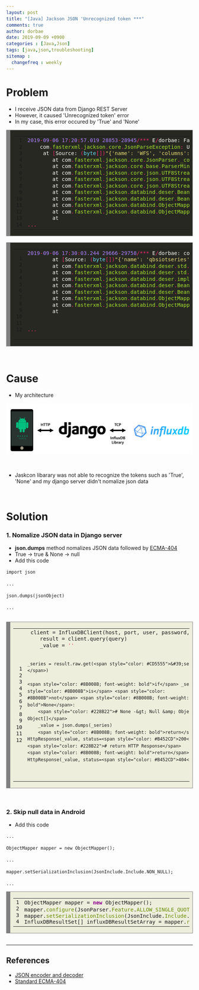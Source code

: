 ```yaml
---
layout: post
title: "[Java] Jackson JSON 'Unrecognized token ***"
comments: true
author: dorbae
date: 2019-09-09 +0900
categories : [Java,Json]
tags: [java,json,troubleshooting]
sitemap :
  changefreq : weekly
---
```


# Problem
* I receive JSON data from Django REST Server
* However, it caused 'Unrecognized token' error
* In my case, this error occured by 'True' and 'None'

<div markdown="1" style="background: #272822; overflow:auto;width:auto;border:solid gray;border-width:.1em .1em .1em .8em;padding:.2em .6em;"><table><tr><td><pre style="margin: 0; line-height: 125%"> 1
 2
 3
 4
 5
 6
 7
 8
 9
10
11
12
13
14</pre></td><td><pre style="margin: 0; line-height: 125%"><span style="color: #ae81ff">2019</span><span style="color: #f92672">-</span><span style="color: #ae81ff">09</span><span style="color: #f92672">-</span><span style="color: #ae81ff">06</span> <span style="color: #ae81ff">17</span><span style="color: #f92672">:</span><span style="color: #ae81ff">20</span><span style="color: #f92672">:</span><span style="color: #ae81ff">57.019</span> <span style="color: #ae81ff">28853</span><span style="color: #f92672">-</span><span style="color: #ae81ff">28945</span><span style="color: #f92672">/***</span> <span style="color: #f8f8f2">E</span><span style="color: #f92672">/</span><span style="color: #f8f8f2">dorbae:</span> <span style="color: #f8f8f2">Failed</span> <span style="color: #f8f8f2">to</span> <span style="color: #f8f8f2">get</span> <span style="color: #f8f8f2">DB</span> <span style="color: #f8f8f2">data</span><span style="color: #f92672">.</span>
    <span style="color: #f8f8f2">com</span><span style="color: #f92672">.</span><span style="color: #a6e22e">fasterxml</span><span style="color: #f92672">.</span><span style="color: #a6e22e">jackson</span><span style="color: #f92672">.</span><span style="color: #a6e22e">core</span><span style="color: #f92672">.</span><span style="color: #a6e22e">JsonParseException</span><span style="color: #f92672">:</span> <span style="color: #f8f8f2">Unrecognized</span> <span style="color: #f8f8f2">token</span> <span style="color: #960050; background-color: #1e0010">&#39;</span><span style="color: #f8f8f2">True</span><span style="color: #960050; background-color: #1e0010">&#39;</span><span style="color: #f92672">:</span> <span style="color: #f8f8f2">was</span> <span style="color: #f8f8f2">expecting</span> <span style="color: #f92672">(</span><span style="color: #960050; background-color: #1e0010">&#39;</span><span style="color: #66d9ef">true</span><span style="color: #960050; background-color: #1e0010">&#39;</span><span style="color: #f92672">,</span> <span style="color: #960050; background-color: #1e0010">&#39;</span><span style="color: #66d9ef">false</span><span style="color: #960050; background-color: #1e0010">&#39;</span> <span style="color: #f8f8f2">or</span> <span style="color: #960050; background-color: #1e0010">&#39;</span><span style="color: #66d9ef">null</span><span style="color: #960050; background-color: #1e0010">&#39;</span><span style="color: #f92672">)</span>
     <span style="color: #f8f8f2">at</span> <span style="color: #f92672">[</span><span style="color: #f8f8f2">Source:</span> <span style="color: #f92672">(</span><span style="color: #66d9ef">byte</span><span style="color: #f92672">[])</span><span style="color: #e6db74">&quot;{&#39;name&#39;: &#39;WFS&#39;, &#39;columns&#39;: [&#39;time&#39;, &#39;current&#39;], &#39;values&#39;: [[&#39;2019-08-24T15:20:31+09:00&#39;, 7], [&#39;2019-08-24T11:28:41+09:00&#39;, 6], [&#39;2019-08-24T06:29:02+09:00&#39;, 4], [&#39;2019-08-24T05:50:00+09:00&#39;, 4], [&#39;2019-08-24T02:15:17+09:00&#39;, 2], [&#39;2019-08-24T02:15:12+09:00&#39;, 2], [&#39;2019-08-23T18:05:16+09:00&#39;, 2], [&#39;2019-08-23T17:24:44+09:00&#39;, 4], [&#39;2019-08-23T17:22:04+09:00&#39;, 2], [&#39;2019-08-23T17:21:59+09:00&#39;, 2], [&#39;2019-08-23T06:36:24+09:00&#39;, 4], [&#39;2019-08-23T03:45:43+09:00&#39;, 2], [&#39;2019-08-23T03:45:38+09:00&#39;, 2],&quot;</span><span style="color: #f92672">[</span><span style="color: #f8f8f2">truncated</span> <span style="color: #ae81ff">1953313</span> <span style="color: #f8f8f2">bytes</span><span style="color: #f92672">];</span> <span style="color: #f8f8f2">line:</span> <span style="color: #ae81ff">1</span><span style="color: #f92672">,</span> <span style="color: #f8f8f2">column:</span> <span style="color: #ae81ff">1953814</span><span style="color: #f92672">]</span>
        <span style="color: #f8f8f2">at</span> <span style="color: #f8f8f2">com</span><span style="color: #f92672">.</span><span style="color: #a6e22e">fasterxml</span><span style="color: #f92672">.</span><span style="color: #a6e22e">jackson</span><span style="color: #f92672">.</span><span style="color: #a6e22e">core</span><span style="color: #f92672">.</span><span style="color: #a6e22e">JsonParser</span><span style="color: #f92672">.</span><span style="color: #a6e22e">_constructError</span><span style="color: #f92672">(</span><span style="color: #f8f8f2">JsonParser</span><span style="color: #f92672">.</span><span style="color: #a6e22e">java</span><span style="color: #f92672">:</span><span style="color: #ae81ff">1804</span><span style="color: #f92672">)</span>
        <span style="color: #f8f8f2">at</span> <span style="color: #f8f8f2">com</span><span style="color: #f92672">.</span><span style="color: #a6e22e">fasterxml</span><span style="color: #f92672">.</span><span style="color: #a6e22e">jackson</span><span style="color: #f92672">.</span><span style="color: #a6e22e">core</span><span style="color: #f92672">.</span><span style="color: #a6e22e">base</span><span style="color: #f92672">.</span><span style="color: #a6e22e">ParserMinimalBase</span><span style="color: #f92672">.</span><span style="color: #a6e22e">_reportError</span><span style="color: #f92672">(</span><span style="color: #f8f8f2">ParserMinimalBase</span><span style="color: #f92672">.</span><span style="color: #a6e22e">java</span><span style="color: #f92672">:</span><span style="color: #ae81ff">703</span><span style="color: #f92672">)</span>
        <span style="color: #f8f8f2">at</span> <span style="color: #f8f8f2">com</span><span style="color: #f92672">.</span><span style="color: #a6e22e">fasterxml</span><span style="color: #f92672">.</span><span style="color: #a6e22e">jackson</span><span style="color: #f92672">.</span><span style="color: #a6e22e">core</span><span style="color: #f92672">.</span><span style="color: #a6e22e">json</span><span style="color: #f92672">.</span><span style="color: #a6e22e">UTF8StreamJsonParser</span><span style="color: #f92672">.</span><span style="color: #a6e22e">_reportInvalidToken</span><span style="color: #f92672">(</span><span style="color: #f8f8f2">UTF8StreamJsonParser</span><span style="color: #f92672">.</span><span style="color: #a6e22e">java</span><span style="color: #f92672">:</span><span style="color: #ae81ff">3532</span><span style="color: #f92672">)</span>
        <span style="color: #f8f8f2">at</span> <span style="color: #f8f8f2">com</span><span style="color: #f92672">.</span><span style="color: #a6e22e">fasterxml</span><span style="color: #f92672">.</span><span style="color: #a6e22e">jackson</span><span style="color: #f92672">.</span><span style="color: #a6e22e">core</span><span style="color: #f92672">.</span><span style="color: #a6e22e">json</span><span style="color: #f92672">.</span><span style="color: #a6e22e">UTF8StreamJsonParser</span><span style="color: #f92672">.</span><span style="color: #a6e22e">_handleUnexpectedValue</span><span style="color: #f92672">(</span><span style="color: #f8f8f2">UTF8StreamJsonParser</span><span style="color: #f92672">.</span><span style="color: #a6e22e">java</span><span style="color: #f92672">:</span><span style="color: #ae81ff">2627</span><span style="color: #f92672">)</span>
        <span style="color: #f8f8f2">at</span> <span style="color: #f8f8f2">com</span><span style="color: #f92672">.</span><span style="color: #a6e22e">fasterxml</span><span style="color: #f92672">.</span><span style="color: #a6e22e">jackson</span><span style="color: #f92672">.</span><span style="color: #a6e22e">core</span><span style="color: #f92672">.</span><span style="color: #a6e22e">json</span><span style="color: #f92672">.</span><span style="color: #a6e22e">UTF8StreamJsonParser</span><span style="color: #f92672">.</span><span style="color: #a6e22e">nextFieldName</span><span style="color: #f92672">(</span><span style="color: #f8f8f2">UTF8StreamJsonParser</span><span style="color: #f92672">.</span><span style="color: #a6e22e">java</span><span style="color: #f92672">:</span><span style="color: #ae81ff">1053</span><span style="color: #f92672">)</span>
        <span style="color: #f8f8f2">at</span> <span style="color: #f8f8f2">com</span><span style="color: #f92672">.</span><span style="color: #a6e22e">fasterxml</span><span style="color: #f92672">.</span><span style="color: #a6e22e">jackson</span><span style="color: #f92672">.</span><span style="color: #a6e22e">databind</span><span style="color: #f92672">.</span><span style="color: #a6e22e">deser</span><span style="color: #f92672">.</span><span style="color: #a6e22e">BeanDeserializer</span><span style="color: #f92672">.</span><span style="color: #a6e22e">vanillaDeserialize</span><span style="color: #f92672">(</span><span style="color: #f8f8f2">BeanDeserializer</span><span style="color: #f92672">.</span><span style="color: #a6e22e">java</span><span style="color: #f92672">:</span><span style="color: #ae81ff">295</span><span style="color: #f92672">)</span>
        <span style="color: #f8f8f2">at</span> <span style="color: #f8f8f2">com</span><span style="color: #f92672">.</span><span style="color: #a6e22e">fasterxml</span><span style="color: #f92672">.</span><span style="color: #a6e22e">jackson</span><span style="color: #f92672">.</span><span style="color: #a6e22e">databind</span><span style="color: #f92672">.</span><span style="color: #a6e22e">deser</span><span style="color: #f92672">.</span><span style="color: #a6e22e">BeanDeserializer</span><span style="color: #f92672">.</span><span style="color: #a6e22e">deserialize</span><span style="color: #f92672">(</span><span style="color: #f8f8f2">BeanDeserializer</span><span style="color: #f92672">.</span><span style="color: #a6e22e">java</span><span style="color: #f92672">:</span><span style="color: #ae81ff">151</span><span style="color: #f92672">)</span>
        <span style="color: #f8f8f2">at</span> <span style="color: #f8f8f2">com</span><span style="color: #f92672">.</span><span style="color: #a6e22e">fasterxml</span><span style="color: #f92672">.</span><span style="color: #a6e22e">jackson</span><span style="color: #f92672">.</span><span style="color: #a6e22e">databind</span><span style="color: #f92672">.</span><span style="color: #a6e22e">ObjectMapper</span><span style="color: #f92672">.</span><span style="color: #a6e22e">_readMapAndClose</span><span style="color: #f92672">(</span><span style="color: #f8f8f2">ObjectMapper</span><span style="color: #f92672">.</span><span style="color: #a6e22e">java</span><span style="color: #f92672">:</span><span style="color: #ae81ff">4013</span><span style="color: #f92672">)</span>
        <span style="color: #f8f8f2">at</span> <span style="color: #f8f8f2">com</span><span style="color: #f92672">.</span><span style="color: #a6e22e">fasterxml</span><span style="color: #f92672">.</span><span style="color: #a6e22e">jackson</span><span style="color: #f92672">.</span><span style="color: #a6e22e">databind</span><span style="color: #f92672">.</span><span style="color: #a6e22e">ObjectMapper</span><span style="color: #f92672">.</span><span style="color: #a6e22e">readValue</span><span style="color: #f92672">(</span><span style="color: #f8f8f2">ObjectMapper</span><span style="color: #f92672">.</span><span style="color: #a6e22e">java</span><span style="color: #f92672">:</span><span style="color: #ae81ff">3091</span><span style="color: #f92672">)</span>
        <span style="color: #f8f8f2">at</span> 
<span style="color: #f92672">...</span>
</pre></td></tr></table></div>

<br />

<div markdown="1" style="background: #272822; overflow:auto;width:auto;border:solid gray;border-width:.1em .1em .1em .8em;padding:.2em .6em;"><table><tr><td><pre style="margin: 0; line-height: 125%"> 1
 2
 3
 4
 5
 6
 7
 8
 9
10
11
12</pre></td><td><pre style="margin: 0; line-height: 125%"><span style="color: #ae81ff">2019</span><span style="color: #f92672">-</span><span style="color: #ae81ff">09</span><span style="color: #f92672">-</span><span style="color: #ae81ff">06</span> <span style="color: #ae81ff">17</span><span style="color: #f92672">:</span><span style="color: #ae81ff">30</span><span style="color: #f92672">:</span><span style="color: #ae81ff">03.244</span> <span style="color: #ae81ff">29666</span><span style="color: #f92672">-</span><span style="color: #ae81ff">29758</span><span style="color: #f92672">/***</span> <span style="color: #f8f8f2">E</span><span style="color: #f92672">/</span><span style="color: #f8f8f2">dorbae:</span> <span style="color: #f8f8f2">com</span><span style="color: #f92672">.</span><span style="color: #a6e22e">fasterxml</span><span style="color: #f92672">.</span><span style="color: #a6e22e">jackson</span><span style="color: #f92672">.</span><span style="color: #a6e22e">databind</span><span style="color: #f92672">.</span><span style="color: #a6e22e">JsonMappingException</span><span style="color: #f92672">:</span> <span style="color: #f8f8f2">Unrecognized</span> <span style="color: #f8f8f2">token</span> <span style="color: #960050; background-color: #1e0010">&#39;</span><span style="color: #f8f8f2">None</span><span style="color: #960050; background-color: #1e0010">&#39;</span><span style="color: #f92672">:</span> <span style="color: #f8f8f2">was</span> <span style="color: #f8f8f2">expecting</span> <span style="color: #960050; background-color: #1e0010">&#39;</span><span style="color: #66d9ef">null</span><span style="color: #960050; background-color: #1e0010">&#39;</span><span style="color: #f92672">,</span> <span style="color: #960050; background-color: #1e0010">&#39;</span><span style="color: #66d9ef">true</span><span style="color: #960050; background-color: #1e0010">&#39;</span><span style="color: #f92672">,</span> <span style="color: #960050; background-color: #1e0010">&#39;</span><span style="color: #66d9ef">false</span><span style="color: #960050; background-color: #1e0010">&#39;</span> <span style="color: #f8f8f2">or</span> <span style="color: #f8f8f2">NaN</span>
        <span style="color: #f8f8f2">at</span> <span style="color: #f92672">[</span><span style="color: #f8f8f2">Source:</span> <span style="color: #f92672">(</span><span style="color: #66d9ef">byte</span><span style="color: #f92672">[])</span><span style="color: #e6db74">&quot;{&#39;name&#39;: &#39;qbsiotseries&#39;, &#39;columns&#39;: [&#39;time&#39;, &#39;TEMPERATURE&#39;, &#39;HUMIDITY&#39;, &#39;CO2PPM&#39;, &#39;ILLUMINANCE&#39;, &#39;VALUE00&#39;, &#39;VALUE01&#39;, &#39;VALUE02&#39;, &#39;VALUE03&#39;], &#39;values&#39;: [[&#39;2019-08-23T08:00:00Z&#39;, None, None, None, None, None, None, None, None], [&#39;2019-08-23T09:00:00Z&#39;, None, None, None, None, None, None, None, None], [&#39;2019-08-23T10:00:00Z&#39;, None, None, None, None, None, None, None, None], [&#39;2019-08-23T11:00:00Z&#39;, None, None, None, None, None, None, None, None], [&#39;2019-08-23T12:00:00Z&#39;, None, None, None, None, No&quot;</span><span style="color: #f92672">[</span><span style="color: #f8f8f2">truncated</span> <span style="color: #ae81ff">25509</span> <span style="color: #f8f8f2">bytes</span><span style="color: #f92672">];</span> <span style="color: #f8f8f2">line:</span> <span style="color: #ae81ff">1</span><span style="color: #f92672">,</span> <span style="color: #f8f8f2">column:</span> <span style="color: #ae81ff">179</span><span style="color: #f92672">]</span> <span style="color: #f92672">(</span><span style="color: #f8f8f2">through</span> <span style="color: #f8f8f2">reference</span> <span style="color: #f8f8f2">chain:</span> <span style="color: #f92672">***.</span><span style="color: #a6e22e">InfluxDBResultSet</span><span style="color: #f92672">[</span><span style="color: #e6db74">&quot;values&quot;</span><span style="color: #f92672">]-&gt;</span><span style="color: #f8f8f2">java</span><span style="color: #f92672">.</span><span style="color: #a6e22e">lang</span><span style="color: #f92672">.</span><span style="color: #a6e22e">Object</span><span style="color: #f92672">[][</span><span style="color: #ae81ff">0</span><span style="color: #f92672">])</span>
        <span style="color: #f8f8f2">at</span> <span style="color: #f8f8f2">com</span><span style="color: #f92672">.</span><span style="color: #a6e22e">fasterxml</span><span style="color: #f92672">.</span><span style="color: #a6e22e">jackson</span><span style="color: #f92672">.</span><span style="color: #a6e22e">databind</span><span style="color: #f92672">.</span><span style="color: #a6e22e">deser</span><span style="color: #f92672">.</span><span style="color: #a6e22e">std</span><span style="color: #f92672">.</span><span style="color: #a6e22e">ObjectArrayDeserializer</span><span style="color: #f92672">.</span><span style="color: #a6e22e">deserialize</span><span style="color: #f92672">(</span><span style="color: #f8f8f2">ObjectArrayDeserializer</span><span style="color: #f92672">.</span><span style="color: #a6e22e">java</span><span style="color: #f92672">:</span><span style="color: #ae81ff">206</span><span style="color: #f92672">)</span>
        <span style="color: #f8f8f2">at</span> <span style="color: #f8f8f2">com</span><span style="color: #f92672">.</span><span style="color: #a6e22e">fasterxml</span><span style="color: #f92672">.</span><span style="color: #a6e22e">jackson</span><span style="color: #f92672">.</span><span style="color: #a6e22e">databind</span><span style="color: #f92672">.</span><span style="color: #a6e22e">deser</span><span style="color: #f92672">.</span><span style="color: #a6e22e">std</span><span style="color: #f92672">.</span><span style="color: #a6e22e">ObjectArrayDeserializer</span><span style="color: #f92672">.</span><span style="color: #a6e22e">deserialize</span><span style="color: #f92672">(</span><span style="color: #f8f8f2">ObjectArrayDeserializer</span><span style="color: #f92672">.</span><span style="color: #a6e22e">java</span><span style="color: #f92672">:</span><span style="color: #ae81ff">21</span><span style="color: #f92672">)</span>
        <span style="color: #f8f8f2">at</span> <span style="color: #f8f8f2">com</span><span style="color: #f92672">.</span><span style="color: #a6e22e">fasterxml</span><span style="color: #f92672">.</span><span style="color: #a6e22e">jackson</span><span style="color: #f92672">.</span><span style="color: #a6e22e">databind</span><span style="color: #f92672">.</span><span style="color: #a6e22e">deser</span><span style="color: #f92672">.</span><span style="color: #a6e22e">impl</span><span style="color: #f92672">.</span><span style="color: #a6e22e">MethodProperty</span><span style="color: #f92672">.</span><span style="color: #a6e22e">deserializeAndSet</span><span style="color: #f92672">(</span><span style="color: #f8f8f2">MethodProperty</span><span style="color: #f92672">.</span><span style="color: #a6e22e">java</span><span style="color: #f92672">:</span><span style="color: #ae81ff">127</span><span style="color: #f92672">)</span>
        <span style="color: #f8f8f2">at</span> <span style="color: #f8f8f2">com</span><span style="color: #f92672">.</span><span style="color: #a6e22e">fasterxml</span><span style="color: #f92672">.</span><span style="color: #a6e22e">jackson</span><span style="color: #f92672">.</span><span style="color: #a6e22e">databind</span><span style="color: #f92672">.</span><span style="color: #a6e22e">deser</span><span style="color: #f92672">.</span><span style="color: #a6e22e">BeanDeserializer</span><span style="color: #f92672">.</span><span style="color: #a6e22e">vanillaDeserialize</span><span style="color: #f92672">(</span><span style="color: #f8f8f2">BeanDeserializer</span><span style="color: #f92672">.</span><span style="color: #a6e22e">java</span><span style="color: #f92672">:</span><span style="color: #ae81ff">288</span><span style="color: #f92672">)</span>
        <span style="color: #f8f8f2">at</span> <span style="color: #f8f8f2">com</span><span style="color: #f92672">.</span><span style="color: #a6e22e">fasterxml</span><span style="color: #f92672">.</span><span style="color: #a6e22e">jackson</span><span style="color: #f92672">.</span><span style="color: #a6e22e">databind</span><span style="color: #f92672">.</span><span style="color: #a6e22e">deser</span><span style="color: #f92672">.</span><span style="color: #a6e22e">BeanDeserializer</span><span style="color: #f92672">.</span><span style="color: #a6e22e">deserialize</span><span style="color: #f92672">(</span><span style="color: #f8f8f2">BeanDeserializer</span><span style="color: #f92672">.</span><span style="color: #a6e22e">java</span><span style="color: #f92672">:</span><span style="color: #ae81ff">151</span><span style="color: #f92672">)</span>
        <span style="color: #f8f8f2">at</span> <span style="color: #f8f8f2">com</span><span style="color: #f92672">.</span><span style="color: #a6e22e">fasterxml</span><span style="color: #f92672">.</span><span style="color: #a6e22e">jackson</span><span style="color: #f92672">.</span><span style="color: #a6e22e">databind</span><span style="color: #f92672">.</span><span style="color: #a6e22e">ObjectMapper</span><span style="color: #f92672">.</span><span style="color: #a6e22e">_readMapAndClose</span><span style="color: #f92672">(</span><span style="color: #f8f8f2">ObjectMapper</span><span style="color: #f92672">.</span><span style="color: #a6e22e">java</span><span style="color: #f92672">:</span><span style="color: #ae81ff">4013</span><span style="color: #f92672">)</span>
        <span style="color: #f8f8f2">at</span> <span style="color: #f8f8f2">com</span><span style="color: #f92672">.</span><span style="color: #a6e22e">fasterxml</span><span style="color: #f92672">.</span><span style="color: #a6e22e">jackson</span><span style="color: #f92672">.</span><span style="color: #a6e22e">databind</span><span style="color: #f92672">.</span><span style="color: #a6e22e">ObjectMapper</span><span style="color: #f92672">.</span><span style="color: #a6e22e">readValue</span><span style="color: #f92672">(</span><span style="color: #f8f8f2">ObjectMapper</span><span style="color: #f92672">.</span><span style="color: #a6e22e">java</span><span style="color: #f92672">:</span><span style="color: #ae81ff">3091</span><span style="color: #f92672">)</span>
        <span style="color: #f8f8f2">at</span> 
 
 <span style="color: #f92672">...</span>
</pre></td></tr></table></div>


<br />

# Cause
* My architecture

![screenshot001](/assets/images/posts/2019/09/2019-09-09-java-json-unrecognizedtoken-001.png)

<br />

* Jaskcon libarary was not able to recognize the tokens such as 'True', 'None' and my django server didn't nomalize json data

<br />

# Solution
### 1. Nomalize JSON data in Django server
* **json.dumps** method nomalizes JSON data followed by [ECMA-404]([http://www.ecma-international.org/publications/standards/Ecma-404.htm)
* True -> true & None -> null
* Add this code

```
import json

...

json.dumps(jsonObject)

...

```

<br />

<div markdown="1" style="background: #eeeedd; overflow:auto;width:auto;border:solid gray;border-width:.1em .1em .1em .8em;padding:.2em .6em;"><table><tr><td><pre style="margin: 0; line-height: 125%"> 1
 2
 3
 4
 5
 6
 7
 8
 9
10
11
12</pre></td><td><pre style="margin: 0; line-height: 125%"> client = InfluxDBClient(host, port, user, password, db_name)
    result = client.query(query)
    _value = <span style="color: #CD5555">&#39;&#39;</span>

    _series = result.raw.get(<span style="color: #CD5555">&#39;series&#39;</span>)

    <span style="color: #8B008B; font-weight: bold">if</span> _series <span style="color: #8B008B">is</span> <span style="color: #8B008B">not</span> <span style="color: #8B008B; font-weight: bold">None</span>:
        <span style="color: #228B22"># None -&gt; Null &amp; Object -&gt; Object[]</span>
        _value = json.dumps(_series)
        <span style="color: #8B008B; font-weight: bold">return</span> HttpResponse(_value, status=<span style="color: #B452CD">200</span>)
    <span style="color: #228B22"># return HTTP Response</span>
    <span style="color: #8B008B; font-weight: bold">return</span> HttpResponse(_value, status=<span style="color: #B452CD">404</span>)
</pre></td></tr></table></div>

<br />

### 2. Skip null data in Android
* Add this code

```
...

ObjectMapper mapper = new ObjectMapper();

...

mapper.setSerializationInclusion(JsonInclude.Include.NON_NULL);

...

```

<div markdown="1" style="background: #eeeedd; overflow:auto;width:auto;border:solid gray;border-width:.1em .1em .1em .8em;padding:.2em .6em;"><table><tr><td><pre style="margin: 0; line-height: 125%">1
2
3
4</pre></td><td><pre style="margin: 0; line-height: 125% color: #566270">ObjectMapper mapper = <span style="color: #8B008B; font-weight: bold">new</span> ObjectMapper();
mapper.<span style="color: #658b00">configure</span>(JsonParser.<span style="color: #658b00">Feature</span>.<span style="color: #658b00">ALLOW_SINGLE_QUOTES</span>, <span style="color: #8B008B; font-weight: bold">true</span>); <span style="color: #228B22">// 싱글 쿼테이션 허용</span>
mapper.<span style="color: #658b00">setSerializationInclusion</span>(JsonInclude.<span style="color: #658b00">Include</span>.<span style="color: #658b00">NON_NULL</span>);
InfluxDBResultSet[] influxDBResultSetArray = mapper.<span style="color: #658b00">readValue</span>(data, InfluxDBResultSet[].<span style="color: #658b00">class</span>);
</pre></td></tr></table></div>



<br />

------------

## References
* [JSON encoder and decoder](https://docs.python.org/3/library/json.html)
* [Standard ECMA-404](http://www.ecma-international.org/publications/standards/Ecma-404.htm)
